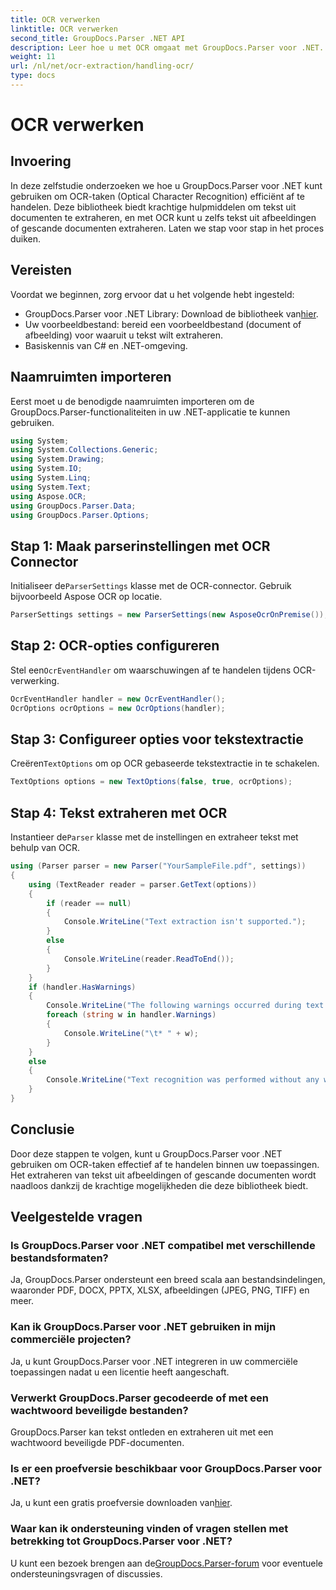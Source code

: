 ```yaml
---
title: OCR verwerken
linktitle: OCR verwerken
second_title: GroupDocs.Parser .NET API
description: Leer hoe u met OCR omgaat met GroupDocs.Parser voor .NET. Extraheer tekst efficiënt uit afbeeldingen en gescande documenten.
weight: 11
url: /nl/net/ocr-extraction/handling-ocr/
type: docs
---
```

# OCR verwerken

## Invoering
In deze zelfstudie onderzoeken we hoe u GroupDocs.Parser voor .NET kunt gebruiken om OCR-taken (Optical Character Recognition) efficiënt af te handelen. Deze bibliotheek biedt krachtige hulpmiddelen om tekst uit documenten te extraheren, en met OCR kunt u zelfs tekst uit afbeeldingen of gescande documenten extraheren. Laten we stap voor stap in het proces duiken.
## Vereisten
Voordat we beginnen, zorg ervoor dat u het volgende hebt ingesteld:
- GroupDocs.Parser voor .NET Library: Download de bibliotheek van[hier](https://releases.groupdocs.com/parser/net/).
- Uw voorbeeldbestand: bereid een voorbeeldbestand (document of afbeelding) voor waaruit u tekst wilt extraheren.
- Basiskennis van C# en .NET-omgeving.

## Naamruimten importeren
Eerst moet u de benodigde naamruimten importeren om de GroupDocs.Parser-functionaliteiten in uw .NET-applicatie te kunnen gebruiken.
```csharp
using System;
using System.Collections.Generic;
using System.Drawing;
using System.IO;
using System.Linq;
using System.Text;
using Aspose.OCR;
using GroupDocs.Parser.Data;
using GroupDocs.Parser.Options;
```
## Stap 1: Maak parserinstellingen met OCR Connector
 Initialiseer de`ParserSettings` klasse met de OCR-connector. Gebruik bijvoorbeeld Aspose OCR op locatie.
```csharp
ParserSettings settings = new ParserSettings(new AsposeOcrOnPremise());
```
## Stap 2: OCR-opties configureren
 Stel een`OcrEventHandler` om waarschuwingen af te handelen tijdens OCR-verwerking.
```csharp
OcrEventHandler handler = new OcrEventHandler();
OcrOptions ocrOptions = new OcrOptions(handler);
```
## Stap 3: Configureer opties voor tekstextractie
 Creëren`TextOptions` om op OCR gebaseerde tekstextractie in te schakelen.
```csharp
TextOptions options = new TextOptions(false, true, ocrOptions);
```
## Stap 4: Tekst extraheren met OCR
 Instantieer de`Parser` klasse met de instellingen en extraheer tekst met behulp van OCR.
```csharp
using (Parser parser = new Parser("YourSampleFile.pdf", settings))
{
    using (TextReader reader = parser.GetText(options))
    {
        if (reader == null)
        {
            Console.WriteLine("Text extraction isn't supported.");
        }
        else
        {
            Console.WriteLine(reader.ReadToEnd());
        }
    }
    if (handler.HasWarnings)
    {
        Console.WriteLine("The following warnings occurred during text recognition:");
        foreach (string w in handler.Warnings)
        {
            Console.WriteLine("\t* " + w);
        }
    }
    else
    {
        Console.WriteLine("Text recognition was performed without any warnings.");
    }
}
```

## Conclusie
Door deze stappen te volgen, kunt u GroupDocs.Parser voor .NET gebruiken om OCR-taken effectief af te handelen binnen uw toepassingen. Het extraheren van tekst uit afbeeldingen of gescande documenten wordt naadloos dankzij de krachtige mogelijkheden die deze bibliotheek biedt.

## Veelgestelde vragen
### Is GroupDocs.Parser voor .NET compatibel met verschillende bestandsformaten?
Ja, GroupDocs.Parser ondersteunt een breed scala aan bestandsindelingen, waaronder PDF, DOCX, PPTX, XLSX, afbeeldingen (JPEG, PNG, TIFF) en meer.
### Kan ik GroupDocs.Parser voor .NET gebruiken in mijn commerciële projecten?
Ja, u kunt GroupDocs.Parser voor .NET integreren in uw commerciële toepassingen nadat u een licentie heeft aangeschaft.
### Verwerkt GroupDocs.Parser gecodeerde of met een wachtwoord beveiligde bestanden?
GroupDocs.Parser kan tekst ontleden en extraheren uit met een wachtwoord beveiligde PDF-documenten.
### Is er een proefversie beschikbaar voor GroupDocs.Parser voor .NET?
 Ja, u kunt een gratis proefversie downloaden van[hier](https://releases.groupdocs.com/).
### Waar kan ik ondersteuning vinden of vragen stellen met betrekking tot GroupDocs.Parser voor .NET?
 U kunt een bezoek brengen aan de[GroupDocs.Parser-forum](https://forum.groupdocs.com/c/parser/17) voor eventuele ondersteuningsvragen of discussies.